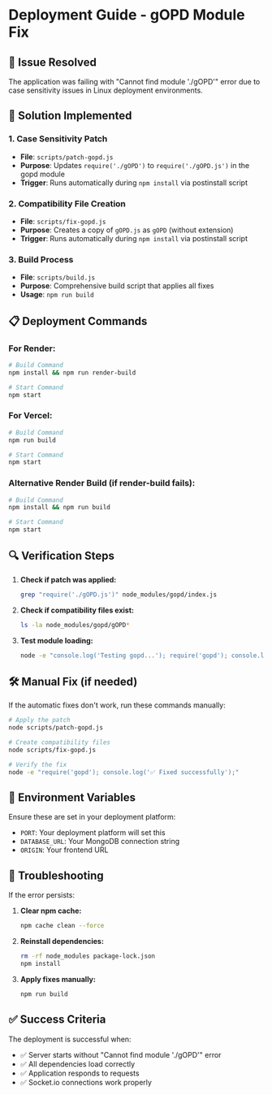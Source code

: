 # Deployment Guide - gOPD Module Fix

## 🚨 Issue Resolved
The application was failing with "Cannot find module './gOPD'" error due to case sensitivity issues in Linux deployment environments.

## 🔧 Solution Implemented

### 1. **Case Sensitivity Patch**
- **File**: `scripts/patch-gopd.js`
- **Purpose**: Updates `require('./gOPD')` to `require('./gOPD.js')` in the gopd module
- **Trigger**: Runs automatically during `npm install` via postinstall script

### 2. **Compatibility File Creation**
- **File**: `scripts/fix-gopd.js`
- **Purpose**: Creates a copy of `gOPD.js` as `gOPD` (without extension)
- **Trigger**: Runs automatically during `npm install` via postinstall script

### 3. **Build Process**
- **File**: `scripts/build.js`
- **Purpose**: Comprehensive build script that applies all fixes
- **Usage**: `npm run build`

## 📋 Deployment Commands

### For Render:
```bash
# Build Command
npm install && npm run render-build

# Start Command
npm start
```

### For Vercel:
```bash
# Build Command
npm run build

# Start Command
npm start
```

### Alternative Render Build (if render-build fails):
```bash
# Build Command
npm install && npm run build

# Start Command
npm start
```

## 🔍 Verification Steps

1. **Check if patch was applied:**
   ```bash
   grep "require('./gOPD.js')" node_modules/gopd/index.js
   ```

2. **Check if compatibility files exist:**
   ```bash
   ls -la node_modules/gopd/gOPD*
   ```

3. **Test module loading:**
   ```bash
   node -e "console.log('Testing gopd...'); require('gopd'); console.log('✅ gopd loaded successfully');"
   ```

## 🛠️ Manual Fix (if needed)

If the automatic fixes don't work, run these commands manually:

```bash
# Apply the patch
node scripts/patch-gopd.js

# Create compatibility files
node scripts/fix-gopd.js

# Verify the fix
node -e "require('gopd'); console.log('✅ Fixed successfully');"
```

## 📝 Environment Variables

Ensure these are set in your deployment platform:
- `PORT`: Your deployment platform will set this
- `DATABASE_URL`: Your MongoDB connection string
- `ORIGIN`: Your frontend URL

## 🔄 Troubleshooting

If the error persists:

1. **Clear npm cache:**
   ```bash
   npm cache clean --force
   ```

2. **Reinstall dependencies:**
   ```bash
   rm -rf node_modules package-lock.json
   npm install
   ```

3. **Apply fixes manually:**
   ```bash
   npm run build
   ```

## ✅ Success Criteria

The deployment is successful when:
- ✅ Server starts without "Cannot find module './gOPD'" error
- ✅ All dependencies load correctly
- ✅ Application responds to requests
- ✅ Socket.io connections work properly 